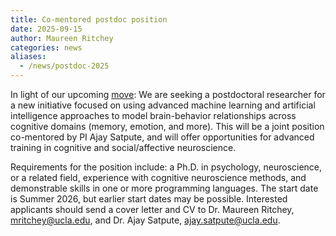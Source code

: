 ```yaml
---
title: Co-mentored postdoc position
date: 2025-09-15
author: Maureen Ritchey
categories: news
aliases: 
  - /news/postdoc-2025
---
```


In light of our upcoming [move](/news/2025-09-15-ucla-move.html): We are seeking a postdoctoral researcher for a new initiative focused on using advanced machine learning and artificial intelligence approaches to model brain-behavior relationships across cognitive domains (memory, emotion, and more). This will be a joint position co-mentored by PI Ajay Satpute, and will offer opportunities for advanced training in cognitive and social/affective neuroscience. 

Requirements for the position include: a Ph.D. in psychology, neuroscience, or a related field, experience with cognitive neuroscience methods, and demonstrable skills in one or more programming languages. The start date is Summer 2026, but earlier start dates may be possible. Interested applicants should send a cover letter and CV to Dr. Maureen Ritchey, mritchey@ucla.edu, and Dr. Ajay Satpute, ajay.satpute@ucla.edu.